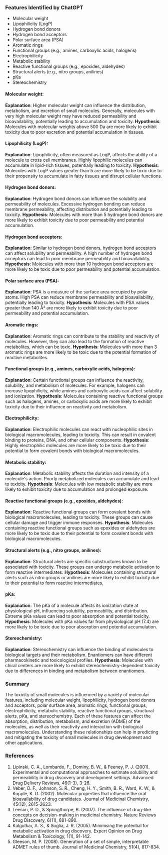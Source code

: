 ### Features Identified by ChatGPT
- Molecular weight
- Lipophilicity (LogP)
- Hydrogen bond donors
- Hydrogen bond acceptors
- Polar surface area (PSA)
- Aromatic rings
- Functional groups (e.g., amines, carboxylic acids, halogens)
- Electrophilicity
- Metabolic stability
- Reactive functional groups (e.g., epoxides, aldehydes)
- Structural alerts (e.g., nitro groups, anilines)
- pKa
- Stereochemistry

#### Molecular weight:
**Explanation**: Higher molecular weight can influence the distribution, metabolism, and excretion of small molecules. Generally, molecules with very high molecular weight may have reduced permeability and bioavailability, potentially leading to accumulation and toxicity.
**Hypothesis**: Molecules with molecular weights above 500 Da are more likely to exhibit toxicity due to poor excretion and potential accumulation in tissues.

#### Lipophilicity (LogP):
**Explanation**: Lipophilicity, often measured as LogP, affects the ability of a molecule to cross cell membranes. Highly lipophilic molecules can accumulate in lipid-rich tissues, potentially leading to toxicity.
**Hypothesis**: Molecules with LogP values greater than 5 are more likely to be toxic due to their propensity to accumulate in fatty tissues and disrupt cellular functions.

#### Hydrogen bond donors:
**Explanation**: Hydrogen bond donors can influence the solubility and permeability of molecules. Excessive hydrogen bonding can reduce membrane permeability, affecting distribution and potentially leading to toxicity.
**Hypothesis**: Molecules with more than 5 hydrogen bond donors are more likely to exhibit toxicity due to poor permeability and potential accumulation.

#### Hydrogen bond acceptors:
**Explanation**: Similar to hydrogen bond donors, hydrogen bond acceptors can affect solubility and permeability. A high number of hydrogen bond acceptors can lead to poor membrane permeability and bioavailability.
**Hypothesis**: Molecules with more than 10 hydrogen bond acceptors are more likely to be toxic due to poor permeability and potential accumulation.

#### Polar surface area (PSA):
**Explanation**: PSA is a measure of the surface area occupied by polar atoms. High PSA can reduce membrane permeability and bioavailability, potentially leading to toxicity.
**Hypothesis**: Molecules with PSA values greater than 140 Å² are more likely to exhibit toxicity due to poor permeability and potential accumulation.

#### Aromatic rings:
**Explanation**: Aromatic rings can contribute to the stability and reactivity of molecules. However, they can also lead to the formation of reactive metabolites, which can be toxic.
**Hypothesis**: Molecules with more than 3 aromatic rings are more likely to be toxic due to the potential formation of reactive metabolites.

#### Functional groups (e.g., amines, carboxylic acids, halogens):
**Explanation**: Certain functional groups can influence the reactivity, solubility, and metabolism of molecules. For example, halogens can increase lipophilicity, while amines and carboxylic acids can affect solubility and ionization.
**Hypothesis**: Molecules containing reactive functional groups such as halogens, amines, or carboxylic acids are more likely to exhibit toxicity due to their influence on reactivity and metabolism.

#### Electrophilicity:
**Explanation**: Electrophilic molecules can react with nucleophilic sites in biological macromolecules, leading to toxicity. This can result in covalent binding to proteins, DNA, and other cellular components.
**Hypothesis**: Highly electrophilic molecules are more likely to be toxic due to their potential to form covalent bonds with biological macromolecules.

#### Metabolic stability:
**Explanation**: Metabolic stability affects the duration and intensity of a molecule's action. Poorly metabolized molecules can accumulate and lead to toxicity.
**Hypothesis**: Molecules with low metabolic stability are more likely to exhibit toxicity due to accumulation and prolonged exposure.

#### Reactive functional groups (e.g., epoxides, aldehydes):
**Explanation**: Reactive functional groups can form covalent bonds with biological macromolecules, leading to toxicity. These groups can cause cellular damage and trigger immune responses.
**Hypothesis**: Molecules containing reactive functional groups such as epoxides or aldehydes are more likely to be toxic due to their potential to form covalent bonds with biological macromolecules.

#### Structural alerts (e.g., nitro groups, anilines):
**Explanation**: Structural alerts are specific substructures known to be associated with toxicity. These groups can undergo metabolic activation to form reactive intermediates.
**Hypothesis**: Molecules containing structural alerts such as nitro groups or anilines are more likely to exhibit toxicity due to their potential to form reactive intermediates.

#### pKa:
**Explanation**: The pKa of a molecule affects its ionization state at physiological pH, influencing solubility, permeability, and distribution. Extreme pKa values can lead to poor absorption and potential toxicity.
**Hypothesis**: Molecules with pKa values far from physiological pH (7.4) are more likely to be toxic due to poor absorption and potential accumulation.

#### Stereochemistry:
**Explanation**: Stereochemistry can influence the binding of molecules to biological targets and their metabolism. Enantiomers can have different pharmacokinetic and toxicological profiles.
**Hypothesis**: Molecules with chiral centers are more likely to exhibit stereochemistry-dependent toxicity due to differences in binding and metabolism between enantiomers.

### Summary
The toxicity of small molecules is influenced by a variety of molecular features, including molecular weight, lipophilicity, hydrogen bond donors and acceptors, polar surface area, aromatic rings, functional groups, electrophilicity, metabolic stability, reactive functional groups, structural alerts, pKa, and stereochemistry. Each of these features can affect the absorption, distribution, metabolism, and excretion (ADME) of the molecules, as well as their reactivity and interaction with biological macromolecules. Understanding these relationships can help in predicting and mitigating the toxicity of small molecules in drug development and other applications.

### References
1. Lipinski, C. A., Lombardo, F., Dominy, B. W., & Feeney, P. J. (2001). Experimental and computational approaches to estimate solubility and permeability in drug discovery and development settings. Advanced Drug Delivery Reviews, 46(1-3), 3-26.
2. Veber, D. F., Johnson, S. R., Cheng, H. Y., Smith, B. R., Ward, K. W., & Kopple, K. D. (2002). Molecular properties that influence the oral bioavailability of drug candidates. Journal of Medicinal Chemistry, 45(12), 2615-2623.
3. Leeson, P. D., & Springthorpe, B. (2007). The influence of drug-like concepts on decision-making in medicinal chemistry. Nature Reviews Drug Discovery, 6(11), 881-890.
4. Kalgutkar, A. S., & Soglia, J. R. (2005). Minimising the potential for metabolic activation in drug discovery. Expert Opinion on Drug Metabolism & Toxicology, 1(1), 91-142.
5. Gleeson, M. P. (2008). Generation of a set of simple, interpretable ADMET rules of thumb. Journal of Medicinal Chemistry, 51(4), 817-834.